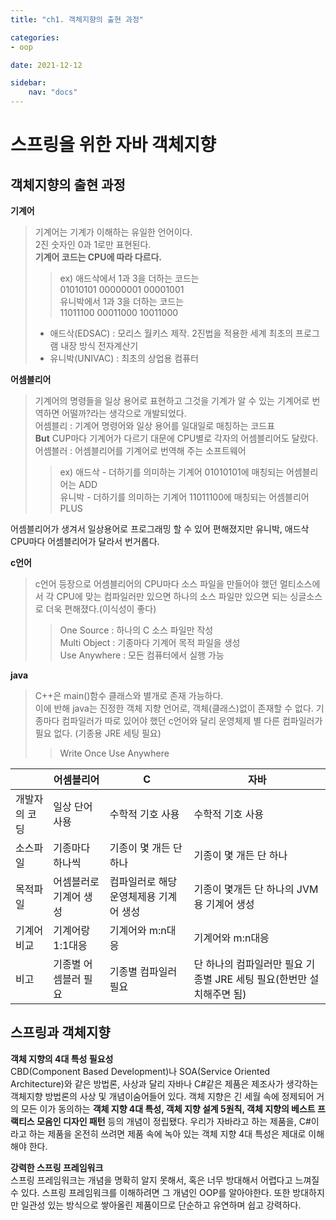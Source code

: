 ```yaml
---
title: "ch1. 객체지향의 출현 과정"

categories:
- oop

date: 2021-12-12

sidebar:
    nav: "docs"
---
```



# 스프링을 위한 자바 객체지향  

## 객체지향의 출현 과정  
**기계어**  
> 기계어는 기계가 이해하는 유일한 언어이다.  
> 2진 숫자인 0과 1로만 표현된다.  
> **기계어 코드는 CPU에 따라 다르다.**  
>> ex) 애드삭에서 1과 3을 더하는 코드는  
> 01010101 00000001 00001001  
> 유니박에서 1과 3을 더하는 코드는  
> 11011100 00011000 10011000
> * 애드삭(EDSAC) : 모리스 월키스 제작. 2진법을 적용한 세계 최초의 프로그램 내장 방식 전자계산기  
> * 유니박(UNIVAC) : 최초의 상업용 컴퓨터  


**어셈블리어**  
> 기계어의 명령들을 일상 용어로 표현하고 그것을 기계가 알 수 있는 기계어로 번역하면 어떨까?라는 생각으로 개발되었다.  
> 어셈블리 : 기계어 명령어와 일상 용어를 일대일로 매칭하는 코드표  
> **But** CUP마다 기계어가 다르기 대문에 CPU별로 각자의 어셈블리어도 달랐다.  
> 어셈블러 : 어셈블리어를 기계어로 번역해 주는 소프트웨어  
>> ex) 애드삭 - 더하기를 의미하는 기계어 01010101에 매칭되는 어셈블리어는 ADD  
>> 유니박 - 더하기를 의미하는 기계어 11011100에 매칭되는 어셈블리어 PLUS  

어셈블리어가 생겨서 일상용어로 프로그래밍 할 수 있어 편해졌지만 유니박, 애드삭 CPU마다 어셈블리어가 달라서 번거롭다.  

**c언어**  
> c언어 등장으로 어셈블리어의 CPU마다 소스 파일을 만들어야 했던 멀티소스에서 각 CPU에 맞는 컴파일러만 있으면 하나의 소스 파일만 있으면 되는 싱글소스로 더욱 편해졌다.(이식성이 좋다)  
>> One Source : 하나의 C 소스 파일만 작성  
>> Multi Object : 기종마다 기계어 목적 파일을 생성  
>> Use Anywhere : 모든 컴퓨터에서 실행 가능

**java**  
> C++은 main()함수 클래스와 별개로 존재 가능하다.  
> 이에 반해 java는 진정한 객체 지향 언어로, 객체(클래스)없이 존재할 수 없다. 
> 기종마다 컴파일러가 따로 있어야 했던 c언어와 달리 운영체제 별 다른 컴파일러가 필요 없다. (기종용 JRE 세팅 필요)  
>> Write Once Use Anywhere

||어셈블리어|C|자바|
|---|---------|---|-----|
|개발자의 코딩|일상 단어 사용|수학적 기호 사용|수학적 기호 사용|
|소스파일|기종마다 하나씩|기종이 몇 개든 단 하나|기종이 몇 개든 단 하나|
|목적파일|어셈블러로 기계어 생성|컴파일러로 해당 운영체제용 기계어 생성|기종이 몇개든 단 하나의 JVM용 기계어 생성|
|기계어 비교|기계어랑 1:1대응|기계어와 m:n대응|기계어와 m:n대응|
|비고|기종별 어셈블러 필요|기종별 컴파일러 필요|단 하나의 컴파일러만 필요 기종별 JRE 세팅 필요(한번만 설치해주면 됨)|


## 스프링과 객체지향  
**객체 지향의 4대 특성 필요성**  
CBD(Component Based Development)나 SOA(Service Oriented Architecture)와 같은 방법론, 사상과 달리 자바나 C#같은 제품은 제조사가 생각하는 객체지향 방법론의 사상 및 개념이숨어들어 있다. 객체 지향은 긴 세월 속에 정제되어 거의 모든 이가 동의하는 **객체 지향 4대 특성, 객체 지향 설계 5원칙, 객체 지향의 베스트 프랙티스 모음인 디자인 패턴** 등의 개념이 정립됐다. 우리가 자바라고 하는 제품을, C#이라고 하는 제품을 온전히 쓰려면 제품 속에 녹아 있는 객체 지향 4대 특성은 제대로 이해해야 한다.

**강력한 스프링 프레임워크**  
스프링 프레임워크는 개념을 명확히 알지 못해서, 혹은 너무 방대해서 어렵다고 느껴질 수 있다. 스프링 프레임워크를 이해하려면 그 개념인 OOP를 알아야한다. 또한 방대하지만 일관성 있는 방식으로 쌓아올린 제품이므로 단순하고 유연하며 쉽고 강력하다.


